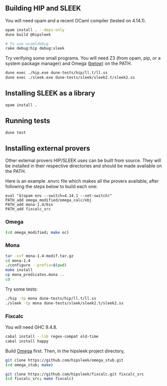 
## Building HIP and SLEEK

You will need opam and a recent OCaml compiler (tested on 4.14.1).

```sh
opam install . --deps-only
dune build @hipsleek

# To use ocamldebug
rake debug:hip debug:sleek
```

Try verifying some small programs.
You will need Z3 (from opam, pip, or a system package manager) and Omega ([below](#omega)) on the PATH.

```sh
dune exec ./hip.exe dune-tests/hip/ll.t/ll.ss
dune exec ./sleek.exe dune-tests/sleek/sleek2.t/sleek2.ss
```

## Installing SLEEK as a library

```sh
opam install .
```

## Running tests

```sh
dune test
```

## Installing external provers

Other external provers HIP/SLEEK uses can be built from source.
They will be installed in their respective directories and should be made available on the PATH.

Here is an example .envrc file which makes all the provers available, after following the steps below to build each one:

```envrc
eval "$(opam env --switch=4.14.1 --set-switch)"
PATH_add omega_modified/omega_calc/obj
PATH_add mona-1.4/bin
PATH_add fixcalc_src
```

### Omega

```sh
(cd omega_modified; make oc)
```

### Mona

```sh
tar -xvf mona-1.4-modif.tar.gz
cd mona-1.4
./configure --prefix=$(pwd)
make install
cp mona_predicates.mona ..
cd -
```

Try some tests:

```sh
./hip -tp mona dune-tests/hip/ll.t/ll.ss
./sleek -tp mona dune-tests/sleek/sleek2.t/sleek2.ss
```

### Fixcalc

You will need GHC 9.4.8.

```sh
cabal install --lib regex-compat old-time
cabal install happy
```

Build [Omega](#omega) first. Then, in the hipsleek project directory,

```sh
git clone https://github.com/hipsleek/omega_stub.git
(cd omega_stub; make)

git clone https://github.com/hipsleek/fixcalc.git fixcalc_src
(cd fixcalc_src; make fixcalc)
```
